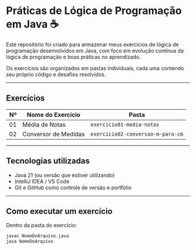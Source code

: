 # Práticas de Lógica de Programação em Java ☕

Este repositório foi criado para armazenar meus exercícios de lógica de programação desenvolvidos em Java, com foco em evolução contínua da lógica de programação  e boas práticas no aprendizado.

Os exercícios são organizados em pastas individuais, cada uma contendo seu próprio código e desafios resolvidos.

---

##  Exercícios

| Nº | Nome do Exercício        | Pasta                             |
|---:|--------------------------|-----------------------------------|
| 01 | Média de Notas           | `exercicio01-media-notas`         |
| 02 | Conversor de Medidas     | `exercicio02-conversao-m-para-cm` |



---

##  Tecnologias utilizadas

- Java 21 (ou versão que estiver utilizando)
- IntelliJ IDEA / VS Code
- Git e GitHub como controle de versão e portfólio

---

##  Como executar um exercício

Dentro da pasta do exercício:

```bash
javac NomeDoArquivo.java
java NomeDoArquivo
